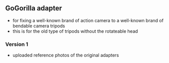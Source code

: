 ## GoGorilla adapter

- for fixing a well-known brand of action camera to a well-known brand of bendable camera tripods
- this is for the old type of tripods without the rotateable head

### Version 1 

- uploaded reference photos of the original adapters